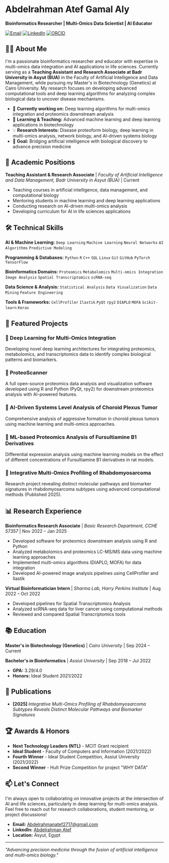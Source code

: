 # Abdelrahman Atef Gamal Aly

**Bioinformatics Researcher | Multi-Omics Data Scientist | AI Educator**

[![Email](https://img.shields.io/badge/Email-Abdelrahmanatef2717@gmail.com-blue?logo=gmail)](mailto:Abdelrahmanatef2717@gmail.com)
[![LinkedIn](https://img.shields.io/badge/LinkedIn-Abdelrahman_Atef-blue?logo=linkedin)](https://www.linkedin.com/in/abdelrahman-atef-b50320185/)
[![ORCID](https://img.shields.io/badge/ORCID-0009--0005--4485--6315-green?logo=orcid)](https://orcid.org/my-orcid?orcid=0009-0005-4485-6315)

## 👨‍🔬 About Me

I'm a passionate bioinformatics researcher and educator with expertise in multi-omics data integration and AI applications in life sciences. Currently serving as a **Teaching Assistant and Research Associate at Badr University in Asyut (BUA)** in the Faculty of Artificial Intelligence and Data Management, while pursuing my Master's in Biotechnology (Genetics) at Cairo University. My research focuses on developing advanced computational tools and deep learning algorithms for analyzing complex biological data to uncover disease mechanisms.

- 🔭 **Currently working on:** Deep learning algorithms for multi-omics integration and proteomics downstream analysis
- 🌱 **Learning & Teaching:** Advanced machine learning and deep learning applications in biotechnology
- 💡 **Research Interests:** Disease proteoform biology, deep learning in multi-omics analysis, network biology, and AI-driven systems biology
- 🎯 **Goal:** Bridging artificial intelligence with biological discovery to advance precision medicine

## 🏫 Academic Positions

**Teaching Assistant & Research Associate** | *Faculty of Artificial Intelligence and Data Management, Badr University in Asyut (BUA)* | Current
- Teaching courses in artificial intelligence, data management, and computational biology
- Mentoring students in machine learning and deep learning applications
- Conducting research on AI-driven multi-omics analysis
- Developing curriculum for AI in life sciences applications

## 🛠 Technical Skills

**AI & Machine Learning:**
`Deep Learning` `Machine Learning` `Neural Networks` `AI Algorithms` `Predictive Modeling`

**Programming & Databases:**
`Python` `R` `C++` `SQL` `Linux` `Git` `GitHub` `PyTorch` `TensorFlow`

**Bioinformatics Domains:**
`Proteomics` `Metabolomics` `Multi-omics Integration` `Image Analysis` `Spatial Transcriptomics` `scRNA-seq`

**Data Science & Analysis:**
`Statistical Analysis` `Data Visualization` `Data Mining` `Feature Engineering`

**Tools & Frameworks:**
`CellProfiler` `Ilastik` `PyQt` `rpy2` `DIAPLO` `MOFA` `Scikit-learn` `Keras`

## 📁 Featured Projects

### 🧬 Deep Learning for Multi-Omics Integration
Developing novel deep learning architectures for integrating proteomics, metabolomics, and transcriptomics data to identify complex biological patterns and biomarkers.

### 🧠 ProteoScanner
A full open-source proteomics data analysis and visualization software developed using R and Python (PyQt, rpy2) for downstream proteomics analysis with AI-powered features.

### 🔬 AI-Driven Systems Level Analysis of Choroid Plexus Tumor
Comprehensive analysis of aggressive formation in choroid plexus tumors using machine learning and multi-omics approaches.

### 💊 ML-based Proteomics Analysis of Fursultiamine B1 Derivatives
Differential expression analysis using machine learning models on the effect of different concentrations of Fursultiamine B1 derivatives in rat models.

### 🦠 Integrative Multi-Omics Profiling of Rhabdomyosarcoma
Research project revealing distinct molecular pathways and biomarker signatures in rhabdomyosarcoma subtypes using advanced computational methods (Published 2025).

## 📊 Research Experience

**Bioinformatics Research Associate** | *Basic Research Department, CCHE 57357* | Nov 2022 – Jan 2025
- Developed software for proteomics downstream analysis using R and Python
- Analyzed metabolomics and proteomics LC-MS/MS data using machine learning approaches
- Implemented multi-omics algorithms (DIAPLO, MOFA) for data integration
- Developed AI-powered image analysis pipelines using CellProfiler and Ilastik

**Virtual Bioinformatician Intern** | *Sharma Lab, Harry Perkins Institute* | Aug 2022 – Oct 2022
- Developed pipelines for Spatial Transcriptomics Analysis
- Analyzed scRNA-seq data for liver cancer using computational methods
- Reviewed and compared Spatial Transcriptomics tools

## 📚 Education

**Master's in Biotechnology (Genetics)** | *Cairo University* | Sep 2024 – Current

**Bachelor's in Bioinformatics** | *Assiut University* | Sep 2018 – Jul 2022
- **GPA:** 3.29/4.0
- **Honors:** Ideal Student 2021/2022

## 📄 Publications

- **[2025]** *Integrative Multi-Omics Profiling of Rhabdomyosarcoma Subtypes Reveals Distinct Molecular Pathways and Biomarker Signatures*

## 🏆 Awards & Honors

- **Next Technology Leaders (NTL)** - MCIT Grant recipient
- **Ideal Student** - Faculty of Computers and Information (2021/2022)
- **Fourth Winner** - Ideal Student Competition, Assiut University (2021/2022)
- **Second Winner** - Hult Prize Competition for project "WHY DATA"

## 📫 Let's Connect

I'm always open to collaborating on innovative projects at the intersection of AI and life sciences, particularly in deep learning for multi-omics analysis. Feel free to reach out for research collaborations, student mentoring, or project discussions!

- **Email:** [Abdelrahmanatef2717@gmail.com](mailto:Abdelrahmanatef2717@gmail.com)
- **LinkedIn:** [Abdelrahman Atef](https://www.linkedin.com/in/abdelrahman-atef-b50320185/)
- **Location:** Asyut, Egypt

---

*"Advancing precision medicine through the fusion of artificial intelligence and multi-omics biology."*
